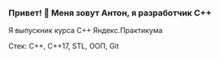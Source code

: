 ### Привет! 👋 Меня зовут Антон, я разработчик C++
Я выпускник курса С++ Яндекс.Практикума

Стек:
C++, C++17, STL, ООП, Git


<!--
**IamAntonion/IamAntonion** is a ✨ _special_ ✨ repository because its `README.md` (this file) appears on your GitHub profile.

Here are some ideas to get you started:

- 🔭 I’m currently working on ...
- 🌱 I’m currently learning ...
- 👯 I’m looking to collaborate on ...
- 🤔 I’m looking for help with ...
- 💬 Ask me about ...
- 📫 How to reach me: ...
- 😄 Pronouns: ...
- ⚡ Fun fact: ...
-->
